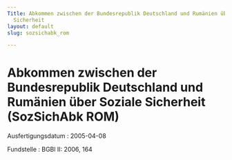 ```yaml
---
Title: Abkommen zwischen der Bundesrepublik Deutschland und Rumänien über  Soziale
  Sicherheit
layout: default
slug: sozsichabk_rom

---
```


# Abkommen zwischen der Bundesrepublik Deutschland und Rumänien über  Soziale Sicherheit (SozSichAbk ROM)

Ausfertigungsdatum
:   2005-04-08

Fundstelle
:   BGBl II: 2006, 164

